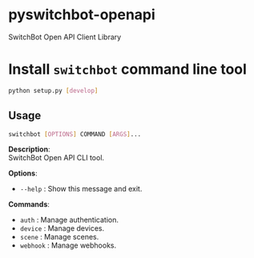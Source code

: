 # pyswitchbot-openapi
SwitchBot Open API Client Library

# Install `switchbot` command line tool

```bash
python setup.py [develop]
```
## Usage

```bash
switchbot [OPTIONS] COMMAND [ARGS]...
```

**Description**:  
SwitchBot Open API CLI tool.

**Options**:  
- `--help` : Show this message and exit.

**Commands**:
- `auth` : Manage authentication.
- `device` : Manage devices.
- `scene` : Manage scenes.
- `webhook` : Manage webhooks.

